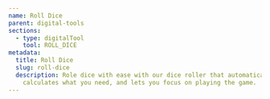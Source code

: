 ```yaml
---
name: Roll Dice
parent: digital-tools
sections:
  - type: digitalTool
    tool: ROLL_DICE
metadata:
  title: Roll Dice
  slug: roll-dice
  description: Role dice with ease with our dice roller that automatically
    calculates what you need, and lets you focus on playing the game.
---
```

